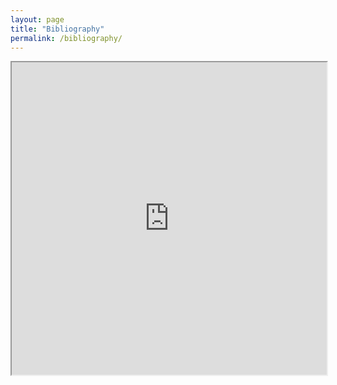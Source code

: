 ```yaml
---
layout: page
title: "Bibliography"
permalink: /bibliography/
---
```


<iframe style = "width: 100%; height: 500px; overflow: auto;" src="https://docs.google.com/document/d/e/2PACX-1vTvgeG9VudXI6D-JKbVzN4HKMPMEXULCD_utRbwJSCdIkWLuB04lvnsZIv4yDMUvfbqyMKt0qYBqjWd/pub?embedded=true"></iframe>
